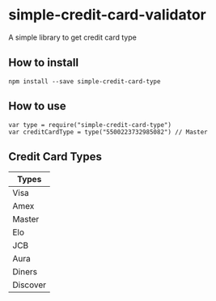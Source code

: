 # simple-credit-card-validator
A simple library to get credit card type
## How to install
`npm install --save simple-credit-card-type`
## How to use
``var type = require("simple-credit-card-type")``  
``var creditCardType = type("5500223732985082") // Master``
## Credit Card Types
|Types|
|---|
|Visa|
|Amex|
|Master|
|Elo|
|JCB|
|Aura|
|Diners|
|Discover|


